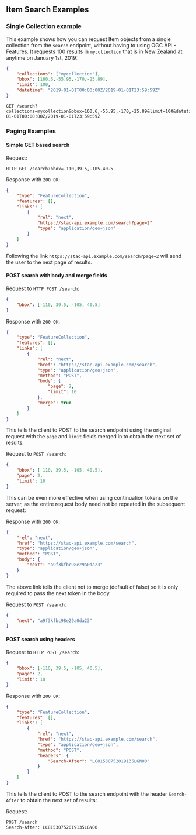 ## Item Search Examples

### Single Collection example

This example shows how you can request Item objects from a single collection from the `search` endpoint, without having to using
OGC API - Features. It requests 100 results in `mycollection` that is in New Zealand at anytime on January 1st, 2019:

```json
{
    "collections": ["mycollection"],
    "bbox": [160.6,-55.95,-170,-25.89],
    "limit": 100,
    "datetime": "2019-01-01T00:00:00Z/2019-01-01T23:59:59Z"
}
```

```
GET /search?collections=mycollection&bbox=160.6,-55.95,-170,-25.89&limit=100&datetime=2019-01-01T00:00:00Z/2019-01-01T23:59:59Z
```

### Paging Examples

#### Simple GET based search
Request:
```
HTTP GET /search?bbox=-110,39.5,-105,40.5
```

Response with `200 OK`:
```json
{
    "type": "FeatureCollection",
    "features": [],
    "links": [
        {
            "rel": "next",
            "https://stac-api.example.com/search?page=2"
            "type": "application/geo+json"
        }
    ]
}
```
Following the link `https://stac-api.example.com/search?page=2` will send the user to the next page of results.

#### POST search with body and merge fields
Request to `HTTP POST /search`:
```json
{
    "bbox": [-110, 39.5, -105, 40.5]
}
```

Response with `200 OK`:
```json
{
    "type": "FeatureCollection",
    "features": [],
    "links": [
        {
            "rel": "next",
            "href": "https://stac-api.example.com/search",
            "type": "application/geo+json",
            "method": "POST",
            "body": {
                "page": 2,
                "limit": 10
            },
            "merge": true
        }
    ]
}
```

This tells the client to POST to the search endpoint using the original request with the `page` and `limit` fields 
merged in to obtain the next set of results:

Request to `POST /search`:
```json
{
    "bbox": [-110, 39.5, -105, 40.5],
    "page": 2,
    "limit": 10
}
```

This can be even more effective when using continuation tokens on the server, as the entire request body need not be 
repeated in the subsequent request:

Response with `200 OK`:
```json
{
    "rel": "next",
    "href": "https://stac-api.example.com/search",
    "type": "application/geo+json",
    "method": "POST",
    "body": {
        "next": "a9f3kfbc98e29a0da23"
    }
}
```
The above link tells the client not to merge (default of false) so it is only required to pass the next token in the body.

Request to `POST /search`:
```json
{
    "next": "a9f3kfbc98e29a0da23"
}
```

#### POST search using headers
Request to `HTTP POST /search`:
```json
{
    "bbox": [-110, 39.5, -105, 40.5],
    "page": 2,
    "limit": 10
}
```

Response with `200 OK`:
```json
{
    "type": "FeatureCollection",
    "features": [],
    "links": [
        {
            "rel": "next",
            "href": "https://stac-api.example.com/search",
            "type": "application/geo+json",
            "method": "POST",
            "headers": {
                "Search-After": "LC81530752019135LGN00"
            }
        }
    ]
}
```

This tells the client to POST to the search endpoint with the header `Search-After` to obtain the next set of results:

Request:
```
POST /search
Search-After: LC81530752019135LGN00
```

